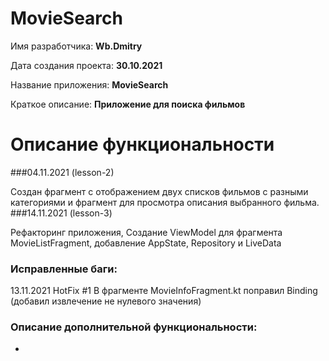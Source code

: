 # MovieSearch

Имя разработчика: **Wb.Dmitry**

Дата создания проекта: **30.10.2021**

Название приложения: **MovieSearch**

Краткое описание: **Приложение для поиска фильмов**



# Описание функциональности

###04.11.2021 (lesson-2)

Создан фрагмент с отображением двух списков фильмов с разными категориями и фрагмент для просмотра описания выбранного фильма.
###14.11.2021 (lesson-3)

Рефакторинг приложения, Создание ViewModel для фрагмента MovieListFragment, добавление AppState, Repository и LiveData



### Исправленные баги:

13.11.2021 HotFix #1 В фрагменте MovieInfoFragment.kt поправил Binding (добавил извлечение не нулевого значения)



### Описание дополнительной функциональности:

-
